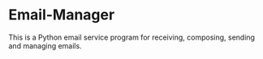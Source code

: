 # Email-Manager
This is a Python email service program for receiving, composing, sending and managing emails. 
